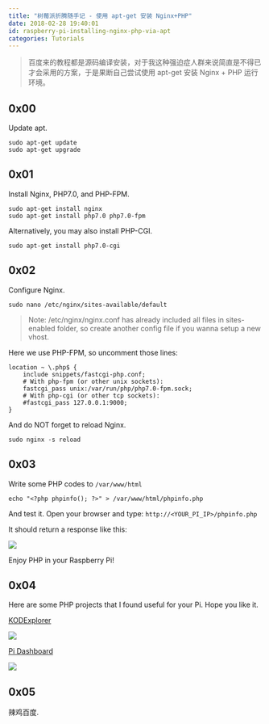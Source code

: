 ```yaml
---
title: "树莓派折腾随手记 - 使用 apt-get 安装 Nginx+PHP"
date: 2018-02-28 19:40:01
id: raspberry-pi-installing-nginx-php-via-apt
categories: Tutorials
---
```


> 百度来的教程都是源码编译安装，对于我这种强迫症人群来说简直是不得已才会采用的方案，于是果断自己尝试使用 apt-get 安装 Nginx + PHP 运行环境。

## 0x00

Update apt.

```
sudo apt-get update
sudo apt-get upgrade
```

## 0x01

Install Nginx, PHP7.0, and PHP-FPM.

```
sudo apt-get install nginx
sudo apt-get install php7.0 php7.0-fpm
```

Alternatively, you may also install PHP-CGI.

```
sudo apt-get install php7.0-cgi
```

## 0x02

Configure Nginx.

```
sudo nano /etc/nginx/sites-available/default
```

> Note: /etc/nginx/nginx.conf has already included all files in sites-enabled folder, so create another config file if you wanna setup a new vhost.

Here we use PHP-FPM, so uncomment those lines:

```
location ~ \.php$ {
	include snippets/fastcgi-php.conf;
	# With php-fpm (or other unix sockets):
	fastcgi_pass unix:/var/run/php/php7.0-fpm.sock;
	# With php-cgi (or other tcp sockets):
	#fastcgi_pass 127.0.0.1:9000;
}
```

And do NOT forget to reload Nginx.

```
sudo nginx -s reload
```

## 0x03

Write some PHP codes to `/var/www/html`

```
echo "<?php phpinfo(); ?>" > /var/www/html/phpinfo.php
```

And test it. Open your browser and type: `http://<YOUR_PI_IP>/phpinfo.php`

It should return a response like this:

![](/resources/legacy/5b73a52fe1beb.png)

Enjoy PHP in your Raspberry Pi!

## 0x04

Here are some PHP projects that I found useful for your Pi. Hope  you like it.

[KODExplorer](https://github.com/kalcaddle/KodExplorer)

![](/resources/legacy/5b73a533de95d.png)

[Pi Dashboard](https://github.com/spoonysonny/pi-dashboard)

![](/resources/legacy/5b73a538463a7.png)

## 0x05

辣鸡百度.
